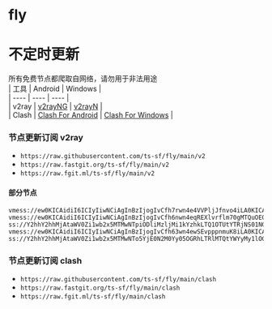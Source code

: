 # fly
# 不定时更新
所有免费节点都爬取自网络，请勿用于非法用途  
|  工具  | Android  | Windows  |  
|  ----  | ----   | ----  |  
| v2ray  | [v2rayNG](https://github.com/2dust/v2rayNG/releases) | [v2rayN](https://github.com/2dust/v2rayN/releases) |  
| Clash  | [Clash For Android](https://github.com/Kr328/ClashForAndroid/releases) | [Clash For Windows](https://github.com/Fndroid/clash_for_windows_pkg/releases) | 
  
### 节点更新订阅  v2ray
- `https://raw.githubusercontent.com/ts-sf/fly/main/v2`  
- `https://raw.fastgit.org/ts-sf/fly/main/v2`  
- `https://raw.fgit.ml/ts-sf/fly/main/v2`  
#### 部分节点  
``` 
vmess://ew0KICAidiI6ICIyIiwNCiAgInBzIjogIvCfh7rwn4e4VVPljJfnvo4iLA0KICAiYWRkIjogIjEwNy4xNzMuODQuNTgiLA0KICAicG9ydCI6ICI0ODUzMSIsDQogICJpZCI6ICJiNzg4M2Y4NS1iMDQyLTRjMGYtYTI4YS00OTI1MDRlYzBiZTUiLA0KICAiYWlkIjogIjAiLA0KICAic2N5IjogImF1dG8iLA0KICAibmV0IjogInRjcCIsDQogICJ0eXBlIjogIm5vbmUiLA0KICAiaG9zdCI6ICIiLA0KICAicGF0aCI6ICIvIiwNCiAgInRscyI6ICIiLA0KICAic25pIjogIiIsDQogICJhbHBuIjogIiIsDQogICJmcCI6ICIiDQp9
vmess://ew0KICAidiI6ICIyIiwNCiAgInBzIjogIvCfh6nwn4eqREXlvrflm70gMTQuOE0vcyIsDQogICJhZGQiOiAic2JuLmlyY2Yuc3BhY2UiLA0KICAicG9ydCI6ICI0NDMiLA0KICAiaWQiOiAiM2JjYmQ1Y2QtZTc5MS00NzcwLThiYzctN2IxZDk0MWM5NTEzIiwNCiAgImFpZCI6ICIwIiwNCiAgInNjeSI6ICJhdXRvIiwNCiAgIm5ldCI6ICJ3cyIsDQogICJ0eXBlIjogIm5vbmUiLA0KICAiaG9zdCI6ICJ3Zmkuc2FobmFtYS5jb20iLA0KICAicGF0aCI6ICIvUzRQU2c5eHFVQ2xOMmtKNFNPUEtxQzYiLA0KICAidGxzIjogInRscyIsDQogICJzbmkiOiAiIiwNCiAgImFscG4iOiAiIg0KfQ==
ss://Y2hhY2hhMjAtaWV0Zi1wb2x5MTMwNTpiODliMzljMi1kYzhkLTQ1OTUtYTRjNS01NGI0ZmJhYjNmYzI=@free.themars.top:32103#%F0%9F%87%B8%F0%9F%87%ACSG%E6%96%B0%E5%8A%A0%E5%9D%A1%202.5M%2Fs
vmess://ew0KICAidiI6ICIyIiwNCiAgInBzIjogIvCfh63wn4ewSEvpppnmuK8iLA0KICAiYWRkIjogInNnLm5pY2VkbnNzLnh5eiIsDQogICJwb3J0IjogIjMyMTUzIiwNCiAgImlkIjogIjliMTQ3YzRjLTk4ZGEtNGUxNC1hZjIzLWU4ZjQxZWE1MDNhMSIsDQogICJhaWQiOiAiMCIsDQogICJzY3kiOiAiYXV0byIsDQogICJuZXQiOiAidGNwIiwNCiAgInR5cGUiOiAibm9uZSIsDQogICJob3N0IjogInlvdXR1YmXpmL/kvJ/np5HmioAyIiwNCiAgInBhdGgiOiAiLyIsDQogICJ0bHMiOiAiIiwNCiAgInNuaSI6ICIiLA0KICAiYWxwbiI6ICIiLA0KICAiZnAiOiAiIg0KfQ==
ss://Y2hhY2hhMjAtaWV0Zi1wb2x5MTMwNTo5YjE0N2M0Yy05OGRhLTRlMTQtYWYyMy1lOGY0MWVhNTAzYTE=@sg.nicednss.xyz:32177#%F0%9F%87%AE%F0%9F%87%A9ID%E5%8D%B0%E5%B0%BC
```
### 节点更新订阅  clash
- `https://raw.githubusercontent.com/ts-sf/fly/main/clash`  
- `https://raw.fastgit.org/ts-sf/fly/main/clash`  
- `https://raw.fgit.ml/ts-sf/fly/main/clash`  
